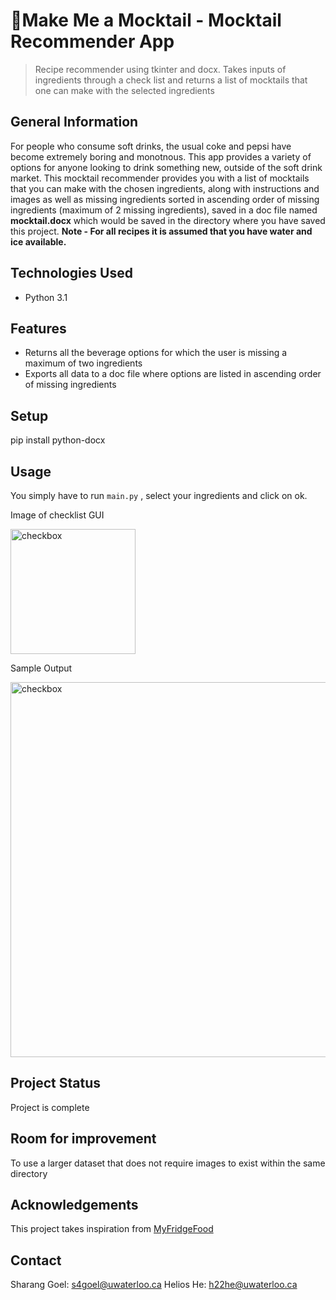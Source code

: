 # 🍹Make Me a Mocktail - Mocktail Recommender App

> Recipe recommender using tkinter and docx. Takes inputs of ingredients through a check list and returns a list of mocktails that one can make with the selected ingredients

## General Information
For people who consume soft drinks, the usual coke and pepsi have become extremely boring and monotnous. This app provides a variety of options for anyone looking to drink something new, outside of the soft drink market.
This mocktail recommender provides you with a list of mocktails that you can make with the chosen ingredients, along with instructions and images as well as missing ingredients sorted in ascending order of missing ingredients (maximum of 2 missing ingredients), saved in a doc file named **mocktail.docx** which would be saved in the directory where you have saved this project.
**Note - For all recipes it is assumed that you have water and ice available.**

## Technologies Used
- Python 3.1


## Features
- Returns all the beverage options for which the user is missing a maximum of two ingredients
- Exports all data to a doc file where options are listed in ascending order of missing ingredients

## Setup
pip install python-docx

## Usage
You simply have to run `main.py` , select your ingredients and click on ok. 

Image of checklist GUI




<img src="https://i.imgur.com/3jTkX3X.png" alt="checkbox" width="200"/>








Sample Output





<img src="https://i.imgur.com/C4r2ClL.png" alt="checkbox" width="600"/>

## Project Status
Project is complete

## Room for improvement
To use a larger dataset that does not require images to exist within the same directory

## Acknowledgements
This project takes inspiration from <a href="https://myfridgefood.com/" target="_blank">MyFridgeFood</a>

## Contact
Sharang Goel: s4goel@uwaterloo.ca
Helios He: h22he@uwaterloo.ca
